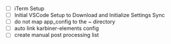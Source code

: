 - [ ] iTerm Setup
- [ ] Initial VSCode Setup to Download and Initialize Settings Sync
- [ ] do not map app_config to the ~ directory
- [ ] auto link karbiner-elements config
- [ ] create manual post processing list
